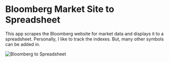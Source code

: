 # Bloomberg Market Site to Spreadsheet

This app scrapes the Bloomberg website for market data and displays it to a spreadsheet. Personally, I like to track the indexes. But, many other symbols can be added in.

![Bloomberg to Spreadsheet](https://raw.githubusercontent.com/TheCodeWorm/Python-Bloomberg-quotes-to-Spreadsheet/master/f907875be78193ac7df7579ba4e19509.png)
